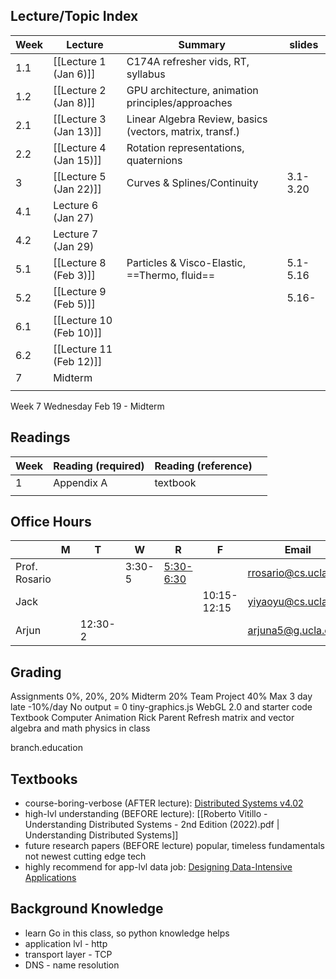 ## Lecture/Topic Index

| Week | Lecture                 | Summary                                                  | slides   |
| ---- | ----------------------- | -------------------------------------------------------- | -------- |
| 1.1  | [[Lecture 1 (Jan 6)]]   | C174A refresher vids, RT, syllabus                       |          |
| 1.2  | [[Lecture 2 (Jan 8)]]   | GPU architecture, animation principles/approaches        |          |
| 2.1  | [[Lecture 3 (Jan 13)]]  | Linear Algebra Review, basics (vectors, matrix, transf.) |          |
| 2.2  | [[Lecture 4 (Jan 15)]]  | Rotation representations, quaternions                    |          |
| 3    | [[Lecture 5 (Jan 22)]]  | Curves & Splines/Continuity                              | 3.1-3.20 |
| 4.1  | Lecture 6 (Jan 27)      |                                                          |          |
| 4.2  | Lecture 7 (Jan 29)      |                                                          |          |
| 5.1  | [[Lecture 8 (Feb 3)]]   | Particles & Visco-Elastic, ==Thermo, fluid==             | 5.1-5.16 |
| 5.2  | [[Lecture 9 (Feb 5)]]   |                                                          | 5.16-    |
| 6.1  | [[Lecture 10 (Feb 10)]] |                                                          |          |
| 6.2  | [[Lecture 11 (Feb 12)]] |                                                          |          |
| 7    | Midterm                 |                                                          |          |
|      |                         |                                                          |          |
Week 7 Wednesday Feb 19 - Midterm
## Readings 

| Week | Reading (required) | Reading (reference) |     |
| ---- | ------------------ | ------------------- | --- |
| 1    | Appendix A         | textbook            |     |
|      |                    |                     |     |


## Office Hours

|               | M   | T       | W      | R                                                | F           | Email                | Office        |
| ------------- | --- | ------- | ------ | ------------------------------------------------ | ----------- | -------------------- | ------------- |
| Prof. Rosario |     |         | 3:30-5 | [5:30-6:30](https://ucla.zoom.us/my/ryanrosario) |             | rrosario@cs.ucla.edu | Boelter 3531A |
| Jack          |     |         |        |                                                  | 10:15-12:15 | yiyaoyu@cs.ucla.edu  | Boelter 3278  |
| Arjun         |     | 12:30-2 |        |                                                  |             | arjuna5@g.ucla.edu   | Boelter 3286  |

## Grading
Assignments 0%, 20%, 20%
Midterm 20%
Team Project 40%
Max 3 day late -10%/day
No output = 0
tiny-graphics.js WebGL 2.0 and starter code
Textbook Computer Animation Rick Parent
Refresh matrix and vector algebra and math physics in class

branch.education
## Textbooks
- course-boring-verbose (AFTER lecture): [Distributed Systems v4.02](https://www.distributed-systems.net/index.php/books/ds4/ds4-ebook/)
- high-lvl understanding (BEFORE lecture): [[Roberto Vitillo - Understanding Distributed Systems - 2nd Edition (2022).pdf | Understanding Distributed Systems]]
- future research papers (BEFORE lecture)
	popular, timeless fundamentals not newest cutting edge tech
- highly recommend for app-lvl data job: [Designing Data-Intensive Applications](https://learning.oreilly.com/videos/designing-data-intensive-applications/9781663728289/)
## Background Knowledge
- learn Go in this class, so python knowledge helps
- application lvl - http
- transport layer - TCP
- DNS - name resolution